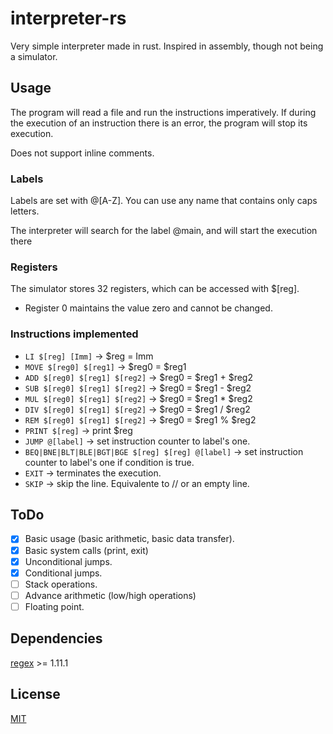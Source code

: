 
# interpreter-rs

Very simple interpreter made in rust. Inspired in assembly, though not being a simulator.

## Usage
The program will read a file and run the instructions imperatively. If during the execution of an instruction there is an error, the program will stop its execution.  

Does not support inline comments.  

### Labels
Labels are set with @\[A-Z\]. You can use any name that contains only caps letters.  

The interpreter will search for the label @main, and will start the execution there  

### Registers
The simulator stores 32 registers, which can be accessed with $\[reg\].  
- Register 0 maintains the value zero and cannot be changed.

### Instructions implemented
- ```LI $[reg] [Imm]``` -> $reg = Imm
- ```MOVE $[reg0] $[reg1]``` -> $reg0 = $reg1
- ```ADD $[reg0] $[reg1] $[reg2]``` -> $reg0 = $reg1 + $reg2
- ```SUB $[reg0] $[reg1] $[reg2]``` -> $reg0 = $reg1 - $reg2
- ```MUL $[reg0] $[reg1] $[reg2]``` -> $reg0 = $reg1 * $reg2
- ```DIV $[reg0] $[reg1] $[reg2]``` -> $reg0 = $reg1 / $reg2
- ```REM $[reg0] $[reg1] $[reg2]``` -> $reg0 = $reg1 % $reg2
- ```PRINT $[reg]``` -> print $reg
- ```JUMP @[label]``` -> set instruction counter to label's one.
- ```BEQ|BNE|BLT|BLE|BGT|BGE $[reg] $[reg] @[label]``` -> set instruction counter to label's one if condition is true.
- ```EXIT``` -> terminates the execution.
- ```SKIP``` -> skip the line. Equivalente to // or an empty line.

## ToDo
- [x]  Basic usage (basic arithmetic, basic data transfer).
- [x]  Basic system calls (print, exit)
- [x]  Unconditional jumps.
- [x]  Conditional jumps.
- [ ]  Stack operations.
- [ ]  Advance arithmetic (low/high operations)
- [ ]  Floating point.

## Dependencies
[regex](https://crates.io/crates/regex) >= 1.11.1

## License
[MIT](https://choosealicense.com/licenses/mit/)